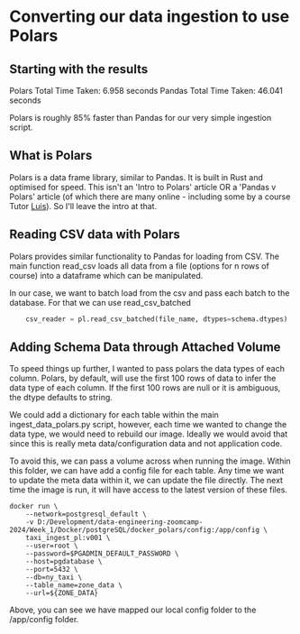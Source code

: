 # Converting our data ingestion to use Polars

## Starting with the results
Polars Total Time Taken: 6.958 seconds
Pandas Total Time Taken: 46.041 seconds

Polars is roughly 85% faster than Pandas for our very simple ingestion script. 

## What is Polars
Polars is a data frame library, similar to Pandas. It is built in Rust and optimised for speed. This isn't an 'Intro to Polars' article OR a 'Pandas v Polars' article (of which there are many online - including some by a course Tutor [Luis](https://medium.com/gitconnected/polars-vs-dask-fighting-on-parallel-computing-f2a17a100274)). So I'll leave the intro at that.

## Reading CSV data with Polars
Polars provides similar functionality to Pandas for loading from CSV. The main function read_csv loads all data from a file (options for n rows of course) into a dataframe which can be manipulated. 

In our case, we want to batch load from the csv and pass each batch to the database. For that we can use read_csv_batched
```python
    csv_reader = pl.read_csv_batched(file_name, dtypes=schema.dtypes)
```


## Adding Schema Data through Attached Volume
To speed things up further, I wanted to pass polars the data types of each column. Polars, by default, will use the first 100 rows of data to infer the data type of each column. If the first 100 rows are null or it is ambiguous, the dtype defaults to string.

We could add a dictionary for each table within the main ingest_data_polars.py script, however, each time we wanted to change the data type, we would need to rebuild our image. Ideally we would avoid that since this is really meta data/configuration data and not application code. 

To avoid this, we can pass a volume across when running the image. Within this folder, we can have add a config file for each table. Any time we want to update the meta data within it, we can update the file directly. The next time the image is run, it will have access to the latest version of these files. 

```Shell
docker run \
    --network=postgresql_default \
    -v D:/Development/data-engineering-zoomcamp-2024/Week_1/Docker/postgreSQL/docker_polars/config:/app/config \
    taxi_ingest_pl:v001 \
    --user=root \
    --password=$PGADMIN_DEFAULT_PASSWORD \
    --host=pgdatabase \
    --port=5432 \
    --db=ny_taxi \
    --table_name=zone_data \
    --url=${ZONE_DATA}     
```

Above, you can see we have mapped our local config folder to the /app/config folder.

